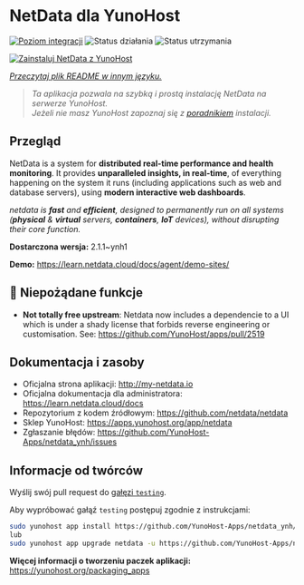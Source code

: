 <!--
To README zostało automatycznie wygenerowane przez <https://github.com/YunoHost/apps/tree/master/tools/readme_generator>
Nie powinno być ono edytowane ręcznie.
-->

# NetData dla YunoHost

[![Poziom integracji](https://apps.yunohost.org/badge/integration/netdata)](https://ci-apps.yunohost.org/ci/apps/netdata/)
![Status działania](https://apps.yunohost.org/badge/state/netdata)
![Status utrzymania](https://apps.yunohost.org/badge/maintained/netdata)

[![Zainstaluj NetData z YunoHost](https://install-app.yunohost.org/install-with-yunohost.svg)](https://install-app.yunohost.org/?app=netdata)

*[Przeczytaj plik README w innym języku.](./ALL_README.md)*

> *Ta aplikacja pozwala na szybką i prostą instalację NetData na serwerze YunoHost.*  
> *Jeżeli nie masz YunoHost zapoznaj się z [poradnikiem](https://yunohost.org/install) instalacji.*

## Przegląd

NetData is a system for **distributed real-time performance and health monitoring**.
It provides **unparalleled insights, in real-time**, of everything happening on the
system it runs (including applications such as web and database servers), using
**modern interactive web dashboards**.

_netdata is **fast** and **efficient**, designed to permanently run on all systems
(**physical** & **virtual** servers, **containers**, **IoT** devices), without
disrupting their core function._


**Dostarczona wersja:** 2.1.1~ynh1

**Demo:** <https://learn.netdata.cloud/docs/agent/demo-sites/>
## :red_circle: Niepożądane funkcje

- **Not totally free upstream**: Netdata now includes a dependencie to a UI which is under a shady license that forbids reverse engineering or customisation. See: https://github.com/YunoHost/apps/pull/2519

## Dokumentacja i zasoby

- Oficjalna strona aplikacji: <http://my-netdata.io>
- Oficjalna dokumentacja dla administratora: <https://learn.netdata.cloud/docs>
- Repozytorium z kodem źródłowym: <https://github.com/netdata/netdata>
- Sklep YunoHost: <https://apps.yunohost.org/app/netdata>
- Zgłaszanie błędów: <https://github.com/YunoHost-Apps/netdata_ynh/issues>

## Informacje od twórców

Wyślij swój pull request do [gałęzi `testing`](https://github.com/YunoHost-Apps/netdata_ynh/tree/testing).

Aby wypróbować gałąź `testing` postępuj zgodnie z instrukcjami:

```bash
sudo yunohost app install https://github.com/YunoHost-Apps/netdata_ynh/tree/testing --debug
lub
sudo yunohost app upgrade netdata -u https://github.com/YunoHost-Apps/netdata_ynh/tree/testing --debug
```

**Więcej informacji o tworzeniu paczek aplikacji:** <https://yunohost.org/packaging_apps>
